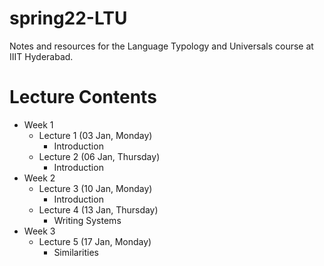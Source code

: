 # spring22-LTU
Notes and resources for the Language Typology and Universals course at IIIT Hyderabad.

# Lecture Contents
* Week 1
    - Lecture 1 (03 Jan, Monday)
        - Introduction
    - Lecture 2 (06 Jan, Thursday)
        - Introduction
* Week 2
    - Lecture 3 (10 Jan, Monday)
        - Introduction
    - Lecture 4 (13 Jan, Thursday)
        - Writing Systems
* Week 3
    - Lecture 5 (17 Jan, Monday)
        - Similarities
